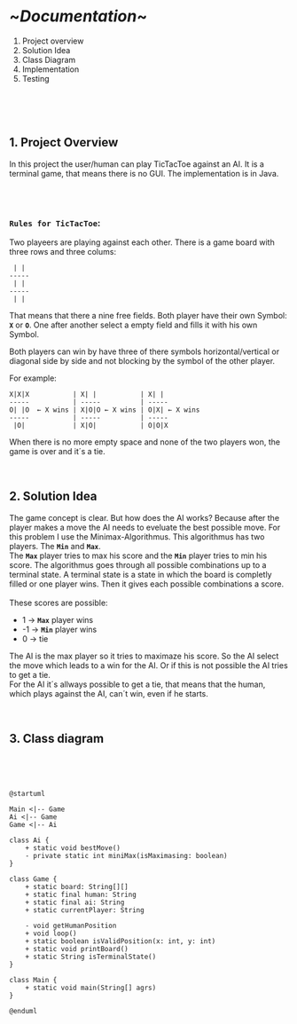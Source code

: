 # **\~_Documentation_\~**

1. Project overview 
2. Solution Idea
3. Class Diagram
4. Implementation
5. Testing 

<br/>
<br/>
<br/>


## **1. Project Overview**

In this project the user/human can play TicTacToe against an AI. It is a terminal game, that means there is no GUI. The implementation is in Java. 

<br/>
<br/>


### `Rules for TicTacToe`:
Two playeers are playing against each other. There is a game board with three rows and three colums:

```
 | |
-----
 | |
-----
 | |
```

That means that there a nine free fields. Both player have their own Symbol: **`X`** or **`O`**. One after another select a empty field and fills it with his own Symbol. <br />

Both players can win by have three of there symbols horizontal/vertical or diagonal side by side and not blocking by the symbol of the other player. 

For example:

```
X|X|X           | X| |           | X| |
-----           | -----          | -----
O| |O  ← X wins | X|O|O ← X wins | O|X| ← X wins
-----           | -----          | -----
 |O|            | X|O|           | O|O|X
```

When there is no more empty space and none of the two players won, the game is over and it´s a tie.

<br/>

## **2. Solution Idea**

The game concept is clear. But how does the AI works?
Because after the player makes a move the AI needs to eveluate the best possible move. 
For this problem I use the Minimax-Algorithmus. This algorithmus has two players. The **`Min`** and **`Max`**. <br />
The **`Max`** player tries to max his score and the **`Min`** player tries to min his score. The algorithmus goes through all possible combinations up to a terminal state. A terminal state is a state in which the board is completly filled or one player wins. Then it gives each possible combinations a score. <br />
<br />
These scores are possible:

- 1  -> **`Max`** player wins
- -1 -> **`Min`** player wins
- 0  -> tie

The AI is the max player so it tries to maximaze his score. So the AI select the move which leads to a win for the AI. Or if this is not possible the AI tries to get a tie. <br />
For the AI it´s allways possible to get a tie, that means that the human, which plays against the AI, can´t win, even if he starts.

<br/>


## **3. Class diagram**

<br />
<br />


```plantuml

@startuml

Main <|-- Game
Ai <|-- Game
Game <|-- Ai

class Ai {
    + static void bestMove()
    - private static int miniMax(isMaximasing: boolean)
}

class Game {
    + static board: String[][]
    + static final human: String
    + static final ai: String
    + static currentPlayer: String

    - void getHumanPosition
    + void loop()
    + static boolean isValidPosition(x: int, y: int)
    + static void printBoard()
    + static String isTerminalState()
}

class Main {
    + static void main(String[] agrs)
}

@enduml

```